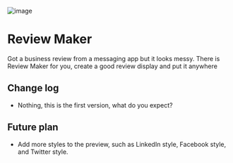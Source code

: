 ![image](https://github.com/Sayyid01/ReviewMaker/assets/42909243/f9a2a9ed-95a9-413d-84a8-59d750aa067c)
<br>
# Review Maker
Got a business review from a messaging app but it looks messy. There is Review Maker for you, create a good review display and put it anywhere

## Change log
- Nothing, this is the first version, what do you expect?

## Future plan
- Add more styles to the preview, such as LinkedIn style, Facebook style, and Twitter style.
